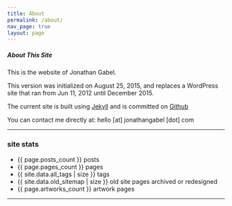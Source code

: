 ```yaml
---
title: About
permalink: /about/
nav_page: true
layout: page
---
```


#####  About This Site

This is the website of Jonathan Gabel.

This version was initialized on August 25, 2015, and replaces a WordPress site that ran from Jun 11, 2012 until December 2015.

The current site is built using [Jekyll](http://jekyllrb.com/) and is committed on [Github](https://github.com/josankapo)

You can contact me directly at: hello [at] jonathangabel [dot] com

---

### site stats

  * {{ page.posts_count }} posts
  * {{ page.pages_count }} pages
  * {{ site.data.all_tags | size }} tags
  * {{ site.data.old_sitemap | size }} old site pages archived or redesigned
  * {{ page.artworks_count }} artwork pages

---
